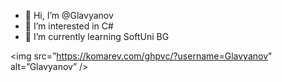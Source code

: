 - 👋 Hi, I’m @Glavyanov
- 👀 I’m interested in C#
- 🌱 I’m currently learning SoftUni BG


<img src=”https://komarev.com/ghpvc/?username=Glavyanov" alt=”Glavyanov” />
<!---
Glavyanov/Glavyanov is a ✨ special ✨ repository because its `README.md` (this file) appears on your GitHub profile.
You can click the Preview link to take a look at your changes.
--->
